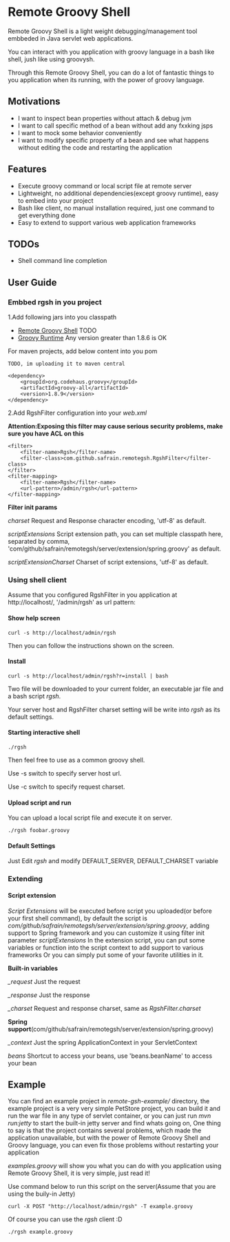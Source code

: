 # Remote Groovy Shell
Remote Groovy Shell is a light weight debugging/management tool embbeded in Java servlet web applications.

You can interact with you application with groovy language in a bash like shell, jush like using groovysh.

Through this Remote Groovy Shell, you can do a lot of fantastic things to you application when its running, with the power of groovy language.

## Motivations

- I want to inspect bean properties without attach & debug jvm
- I want to call specific method of a bean without add any fxxking jsps
- I want to mock some behavior conveniently 
- I want to modify specific property of a bean and see what happens without editing the code and restarting the application

## Features

- Execute groovy command or local script file at remote server 
- Lightweight, no additional dependencies(except groovy runtime), easy to embed into your project
- Bash like client, no manual installation required, just one command to get everything done
- Easy to extend to support various web application frameworks

## TODOs

- Shell command line completion

## User Guide

### Embbed rgsh in you project

1.Add following jars into you classpath

- [Remote Groovy Shell](http://g.cn) TODO
- [Groovy Runtime](http://groovy.codehaus.org/Download) Any version greater than 1.8.6 is OK 

For maven projects, add below content into you pom

	TODO, im uploading it to maven central

	<dependency>
		<groupId>org.codehaus.groovy</groupId>
		<artifactId>groovy-all</artifactId>
		<version>1.8.9</version>
	</dependency>
            
2.Add RgshFilter configuration into your *web.xml*

**Attention:Exposing this filter may cause serious security problems, make sure you have ACL on this**

	<filter>
		<filter-name>Rgsh</filter-name>
		<filter-class>com.github.safrain.remotegsh.RgshFilter</filter-class>
	</filter>
	<filter-mapping>
		<filter-name>Rgsh</filter-name>
		<url-pattern>/admin/rgsh</url-pattern>
	</filter-mapping>

**Filter init params**

*charset* Request and Response character encoding, 'utf-8' as default.

*scriptExtensions* Script extension path, you can set multiple classpath here, separated by comma, 'com/github/safrain/remotegsh/server/extension/spring.groovy' as default.

*scriptExtensionCharset*  Charset of script extensions, 'utf-8' as default.


### Using shell client

Assume that you configured RgshFilter in you application at http://localhost/, '/admin/rgsh' as url pattern:

#### Show help screen

	curl -s http://localhost/admin/rgsh

Then you can follow the instructions shown on the screen.

#### Install

	curl -s http://localhost/admin/rgsh?r=install | bash

Two file will be downloaded to your current folder, an executable jar file and a bash script  *rgsh*.

Your server host and RgshFilter charset setting will be write into *rgsh* as its default settings.

#### Starting interactive shell

	./rgsh

Then feel free to use as a common groovy shell.

Use -s switch to specify server host url.

Use -c switch to specify request charset.

#### Upload script and run

You can upload a local script file and execute it on server.

	./rgsh foobar.groovy

#### Default Settings

Just Edit *rgsh* and modify DEFAULT\_SERVER, DEFAULT\_CHARSET variable

### Extending

#### Script extension
*Script Extensions* will be executed before script you uploaded(or before your first shell command),
by default the script is *com/github/safrain/remotegsh/server/extension/spring.groovy*, adding support to Spring framework
and you can customize it using filter init parameter *scriptExtensions*
In the extension script, you can put some variables or function into the script context to add support to various frameworks
Or you can simply put some of your favorite utilities in it.

**Built-in variables**

*_request* Just the request

*_response* Just the response

*_charset* Request and response charset, same as *RgshFilter.charset*

**Spring support**(com/github/safrain/remotegsh/server/extension/spring.groovy)

*_context* Just the spring ApplicationContext in your ServletContext

*beans* Shortcut to access your beans, use 'beans.beanName' to access your bean

## Example

You can find an example project in *remote-gsh-example/* directory, the example project is a very very simple PetStore project, you can build it and run the war file
in any type of servlet container, or you can just run *mvn run:jetty* to start the built-in jetty
server and find whats going on, One thing to say is that the project contains several problems,
which made the application unavailable, but with the power of Remote Groovy Shell and Groovy language,
you can even fix those problems without restarting your application

*examples.groovy* will show you what you can do with you application using Remote Groovy Shell, it is very simple, just read it!

Use command below to run this script on the server(Assume that you are using the buily-in Jetty)

	curl -X POST "http://localhost/admin/rgsh" -T example.groovy

Of course you can use the *rgsh* client :D

	./rgsh example.groovy


